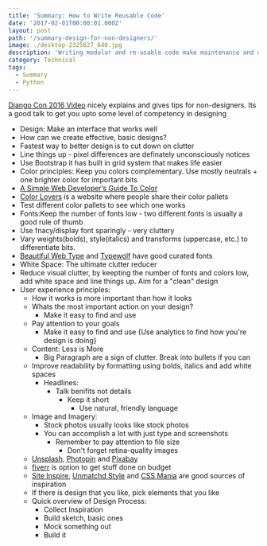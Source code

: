 ```yaml
---
title: 'Summary: How to Write Reusable Code'
date: '2017-02-01T00:00:01.000Z'
layout: post
path: '/summary-design-for-non-designers/'
image: ./desktop-2325627_640.jpg
description: 'Writing modular and re-usable code make maintenance and development easier. This blog post we explore how to write OO code that allows to achieve this objective'
category: Technical
tags:
  - Summary
  - Python
---
```


[Django Con 2016 Video](https://www.youtube.com/watch?v=-JQBfUnYxXA) nicely explains and gives tips for non-designers. Its a good talk to get you upto some level of competency in designing

- Design: Make an interface that works well
- How can we create effective, basic designs?
- Fastest way to better design is to cut down on clutter
- Line things up - pixel differences are definately unconsciously notices
  <!--more-->
- Use Bootstrap it has built in grid system that makes life easier
- Color principles: Keep you colors complementary. Use mostly neutrals + one brighter color for important bits
- [A Simple Web Developer’s Guide To Color](https://www.smashingmagazine.com/2016/04/web-developer-guide-color/)
- [Color Lovers](http://www.colourlovers.com/) is a website where people share their color pallets
- Test different color pallets to see which one works
- Fonts:Keep the number of fonts low - two different fonts is usually a good rule of thumb
- Use fnacy/display font sparingly - very cluttery
- Vary weights(bolds), style(italics) and transforms (uppercase, etc.) to differentiate bits.
- [Beautiful Web Type](http://chad.is/beautiful-web-type/) and [Typewolf](https://www.typewolf.com/) have good curated fonts
- White Space: The ultimate clutter reducer
- Reduce visual clutter, by keepting the number of fonts and colors low, add white space and line things up. Aim for a "clean" design
- User experience principles:
  - How it works is more important than how it looks
  - Whats the most important action on your design?
    - Make it easy to find and use
  - Pay attention to your goals
    - Make it easy to find and use {Use analytics to find how you're design is doing}
  - Content: Less is More
    - Big Paragraph are a sign of clutter. Break into bullets if you can
  - Improve readability by formatting using bolds, italics and add white spaces
    - Headlines:
      - Talk benifits not details
        - Keep it short
          - Use natural, friendly language
  - Image and Imagery:
    - Stock photos usually looks like stock photos
    - You can accomplish a lot with just type and screenshots
      - Remember to pay attention to file size
        - Don't forget retina-quality images
  - [Unsplash](https://unsplash.com/), [Photopin](http://photopin.com/) and [Pixabay](https://pixabay.com/)
  - [fiverr](http://fiverr.com/) is option to get stuff done on budget
  - [Site Inspire](https://www.siteinspire.com/), [Unmatchd Style](http://unmatchedstyle.com/) and [CSS Mania](http://www.cssmania.com/) are good sources of inspiration
  - If there is design that you like, pick elements that you like
  - Quick overview of Design Process:
    - Collect Inspiration
    - Build sketch, basic ones
    - Mock something out
    - Build it
